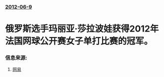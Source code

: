 ### [2012-06-9](/news/2012/06/9/index.md)

##### 
#  俄罗斯选手玛丽亚·莎拉波娃获得2012年法国网球公开赛女子单打比赛的冠军。




### 信息来源:

1. [网易](https://web.archive.org/web/20190212172322/http://sports.163.com/12/0610/08/83KIRCOK00051CA1.html)
